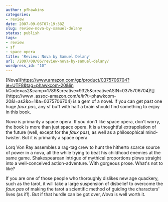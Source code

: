 ```yaml
---
author: pfhawkins
categories:
- review
date: 2007-09-06T07:19:38Z
slug: review-nova-by-samuel-delany
status: publish
tags:
- review
- sf
- space opera
title: 'Review: Nova by Samuel Delany'
url: /2007/09/06/review-nova-by-samuel-delany/
wordpress_id: "10"
---
```


[Nova](https://www.amazon.com/gp/product/0375706704?ie=UTF8&tag=phawkcom-20&lin
kCode=as2&camp=1789&creative=9325&creativeASIN=0375706704)![](https://www
.assoc-amazon.com/e/ir?t=phawkcom-20&l=as2&o=1&a=0375706704) is a gem of a
novel. If you can get past one huge _faux pas_, any sf buff with half a brain
should find something to enjoy in this book.

_Nova_ is primarily a space opera. If you don't like space opera, don't worry,
the book is more than just space opera. It is a thoughtful extrapolation of
the future (well, except for the _faux pas_), as well as a philosophical mind-
twister. But it is primarily a space opera.

Lorq Von Ray assembles a rag-tag crew to hunt the hitherto scarce source of
power in a nova, all the while trying to beat his childhood enemies at the
same game. Shakespearean intrigue of mythical proportions plows straight into
a well-conceived action-adventure. With gorgeous prose. What's not to like?

If you are one of those people who thoroughly dislikes new age quackery, such
as the tarot, it will take a large suspension of disbelief to overcome the
_faux pas_ of making the tarot a scientific method of guiding the characters'
lives (as if!). But if that hurdle can be got over, _Nova_ is well worth it.

